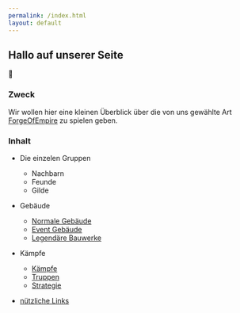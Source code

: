 ```yaml
---
permalink: /index.html
layout: default
---
```


## Hallo auf unserer Seite

:rainbow:

### Zweck

Wir wollen hier eine kleinen Überblick über die von uns gewählte Art [ForgeOfEmpire](https://forgeofempires.com/) zu spielen geben.

### Inhalt 


* Die einzelen Gruppen
    * Nachbarn
    * Feunde
    * Gilde
*  Gebäude
    * [Normale Gebäude](/buildings/usual)
    * [Event Gebäude](/buildings/event)
    * [Legendäre Bauwerke](/buildings/legendary)
* Kämpfe 
    * [Kämpfe](/fighting/fights)
    * [Truppen](/fighting/trups)
    * [Strategie](/fighting/strategy)
    

* [nützliche Links](/links)

